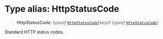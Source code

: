 # Type alias: HttpStatusCode

> **HttpStatusCode**: *typeof* [`HttpStatusCode`](../variables/HttpStatusCode.md)\[keyof *typeof* [`HttpStatusCode`](../variables/HttpStatusCode.md)\]

Standard HTTP status codes.
